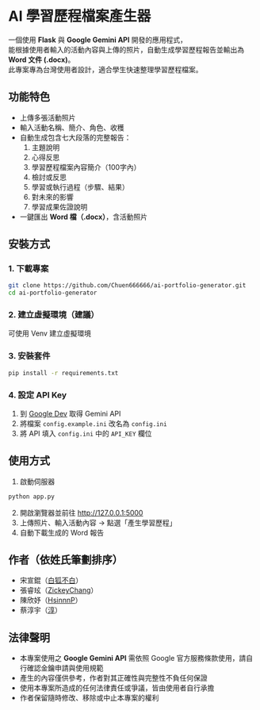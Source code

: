 # AI 學習歷程檔案產生器
一個使用 **Flask** 與 **Google Gemini API** 開發的應用程式，  
能根據使用者輸入的活動內容與上傳的照片，自動生成學習歷程報告並輸出為 **Word 文件 (.docx)**。  
此專案專為台灣使用者設計，適合學生快速整理學習歷程檔案。
## 功能特色
- 上傳多張活動照片
- 輸入活動名稱、簡介、角色、收穫
- 自動生成包含七大段落的完整報告：
  1. 主題說明
  2. 心得反思
  3. 學習歷程檔案內容簡介（100字內）
  4. 檢討或反思
  5. 學習或執行過程（步驟、結果）
  6. 對未來的影響
  7. 學習成果佐證說明
- 一鍵匯出 **Word 檔（.docx）**，含活動照片
## 安裝方式
### 1. 下載專案
```bash
git clone https://github.com/Chuen666666/ai-portfolio-generator.git
cd ai-portfolio-generator
```
### 2. 建立虛擬環境（建議）
可使用 Venv 建立虛擬環境
### 3. 安裝套件
```bash
pip install -r requirements.txt
```
### 4. 設定 API Key
1. 到 [Google Dev](https://ai.google.dev/) 取得 Gemini API
2. 將檔案 `config.example.ini` 改名為 `config.ini`
3. 將 API 填入 `config.ini` 中的 `API_KEY` 欄位
## 使用方式
1. 啟動伺服器
```bash
python app.py
```
2. 開啟瀏覽器並前往 http://127.0.0.1:5000
3. 上傳照片、輸入活動內容 &rarr; 點選「產生學習歷程」
4. 自動下載生成的 Word 報告
## 作者（依姓氏筆劃排序）
- 宋宣錕（[白狐不白](https://github.com/baihu-fox-8588)）
- 張睿玹（[ZickeyChang](https://github.com/ZickeyChang)）
- 陳欣妤（[HsinnnP](https://github.com/chyiwy54)）
- 蔡淳宇（[淳](https://github.com/Chuen666666)）
## 法律聲明
- 本專案使用之 **Google Gemini API** 需依照 Google 官方服務條款使用，請自行確認金鑰申請與使用規範
- 產生的內容僅供參考，作者對其正確性與完整性不負任何保證
- 使用本專案所造成的任何法律責任或爭議，皆由使用者自行承擔
- 作者保留隨時修改、移除或中止本專案的權利